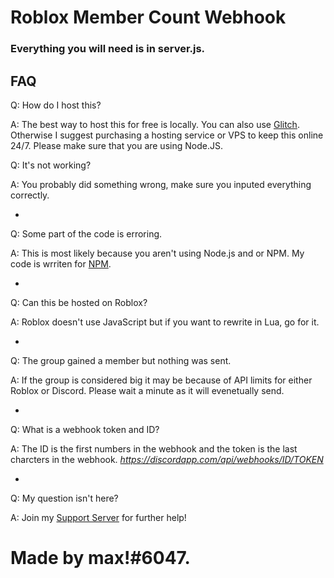 Roblox Member Count Webhook
=================

### Everything you will need is in server.js.


FAQ
------------



Q: How do I host this?


A: The best way to host this for free is locally. You can also use [Glitch](https://glitch.com/). Otherwise I suggest purchasing a hosting service or VPS to keep this online 24/7. Please make sure that you are using Node.JS.


Q: It's not working?

A: You probably did something wrong, make sure you inputed everything correctly. 

-

Q: Some part of the code is erroring.


A: This is most likely because you aren't using Node.js and or NPM. My code is wrriten for [NPM](https://www.npmjs.com/get-npm).

-

Q: Can this be hosted on Roblox?
 
A: Roblox doesn't use JavaScript but if you want to rewrite in Lua, go for it.

-

Q: The group gained a member but nothing was sent.

A: If the group is considered big it may be because of API limits for either Roblox or Discord. Please wait a minute as it will evenetually send. 

-

Q: What is a webhook token and ID?

A: The ID is the first numbers in the webhook and the token is the last charcters in the webhook. 
_https://discordapp.com/api/webhooks/ID/TOKEN_

-

Q: My question isn't here?

A: Join my [Support Server](https://discord.gg/3S8cFHv) for further help! 
# Made by max!#6047. 

